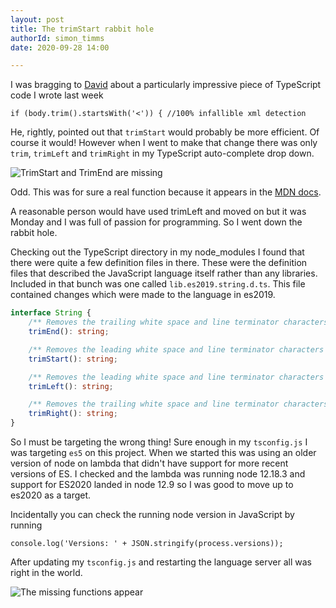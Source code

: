 ```yaml
---
layout: post
title: The trimStart rabbit hole 
authorId: simon_timms
date: 2020-09-28 14:00

---
```


I was bragging to [David](https://westerndevs.com/bios/dave_paquette/) about a particularly impressive piece of TypeScript code I wrote last week

```
if (body.trim().startsWith('<')) { //100% infallible xml detection
```

He, rightly, pointed out that `trimStart` would probably be more efficient. Of course it would! However when I went to make that change there was only `trim`, `trimLeft` and `trimRight` in my TypeScript auto-complete drop down. 

![TrimStart and TrimEnd are missing](/images/trimStart/missing.png)

Odd. This was for sure a real function because it appears in the [MDN docs](https://developer.mozilla.org/en-US/docs/Web/JavaScript/Reference/Global_Objects/String/trimStart).

A reasonable person would have used trimLeft and moved on but it was Monday and I was full of passion for programming. So I went down the rabbit hole. 

Checking out the TypeScript directory in my node_modules I found that there were quite a few definition files in there. These were the definition files that described the JavaScript language itself rather than any libraries. Included in that bunch was one called `lib.es2019.string.d.ts`. This file contained changes which were made to the language in es2019. 

```typescript
interface String {
    /** Removes the trailing white space and line terminator characters from a string. */
    trimEnd(): string;

    /** Removes the leading white space and line terminator characters from a string. */
    trimStart(): string;

    /** Removes the leading white space and line terminator characters from a string. */
    trimLeft(): string;

    /** Removes the trailing white space and line terminator characters from a string. */
    trimRight(): string;
}
```

So I must be targeting the wrong thing! Sure enough in my `tsconfig.js` I was targeting `es5` on this project. When we started this was using an older version of node on lambda that didn't have support for more recent versions of ES. I checked and the lambda was running node 12.18.3 and support for ES2020 landed in node 12.9 so I was good to move up to es2020 as a target.

Incidentally you can check the running node version in JavaScript by running

```
console.log('Versions: ' + JSON.stringify(process.versions));
```

After updating my `tsconfig.js` and restarting the language server all was right in the world. 

![The missing functions appear](/images/trimStart/there.png)